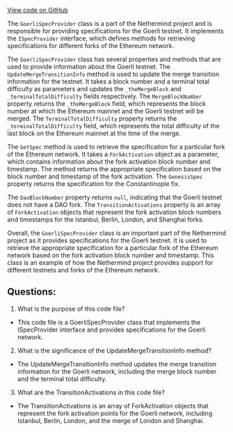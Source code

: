 [View code on GitHub](https://github.com/NethermindEth/nethermind/src/Nethermind/Nethermind.Specs/GoerliSpecProvider.cs)

The `GoerliSpecProvider` class is a part of the Nethermind project and is responsible for providing specifications for the Goerli testnet. It implements the `ISpecProvider` interface, which defines methods for retrieving specifications for different forks of the Ethereum network.

The `GoerliSpecProvider` class has several properties and methods that are used to provide information about the Goerli testnet. The `UpdateMergeTransitionInfo` method is used to update the merge transition information for the testnet. It takes a block number and a terminal total difficulty as parameters and updates the `_theMergeBlock` and `_terminalTotalDifficulty` fields respectively. The `MergeBlockNumber` property returns the `_theMergeBlock` field, which represents the block number at which the Ethereum mainnet and the Goerli testnet will be merged. The `TerminalTotalDifficulty` property returns the `_terminalTotalDifficulty` field, which represents the total difficulty of the last block on the Ethereum mainnet at the time of the merge.

The `GetSpec` method is used to retrieve the specification for a particular fork of the Ethereum network. It takes a `ForkActivation` object as a parameter, which contains information about the fork activation block number and timestamp. The method returns the appropriate specification based on the block number and timestamp of the fork activation. The `GenesisSpec` property returns the specification for the Constantinople fix.

The `DaoBlockNumber` property returns `null`, indicating that the Goerli testnet does not have a DAO fork. The `TransitionActivations` property is an array of `ForkActivation` objects that represent the fork activation block numbers and timestamps for the Istanbul, Berlin, London, and Shanghai forks.

Overall, the `GoerliSpecProvider` class is an important part of the Nethermind project as it provides specifications for the Goerli testnet. It is used to retrieve the appropriate specification for a particular fork of the Ethereum network based on the fork activation block number and timestamp. This class is an example of how the Nethermind project provides support for different testnets and forks of the Ethereum network.
## Questions: 
 1. What is the purpose of this code file?
- This code file is a GoerliSpecProvider class that implements the ISpecProvider interface and provides specifications for the Goerli network.

2. What is the significance of the UpdateMergeTransitionInfo method?
- The UpdateMergeTransitionInfo method updates the merge transition information for the Goerli network, including the merge block number and the terminal total difficulty.

3. What are the TransitionActivations in this code file?
- The TransitionActivations is an array of ForkActivation objects that represent the fork activation points for the Goerli network, including Istanbul, Berlin, London, and the merge of London and Shanghai.